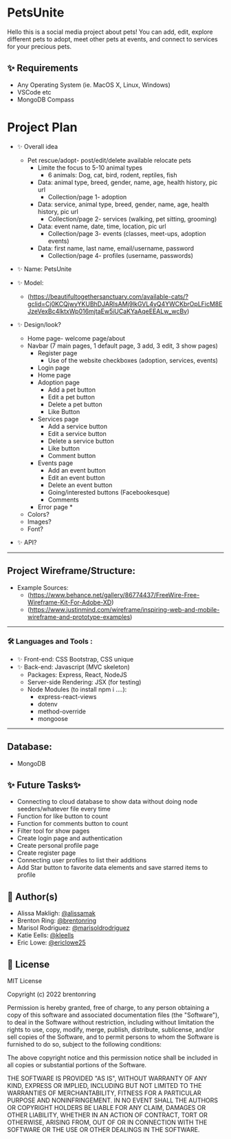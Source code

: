 # PetsUnite
Hello this is a social media project about pets!
You can add, edit, explore different pets to adopt, meet other pets at events, and connect to services for your precious pets. 

## ✨ Requirements
* Any Operating System (ie. MacOS X, Linux, Windows)
* VSCode etc
* MongoDB Compass

# Project Plan
- ✨ Overall idea
     * Pet rescue/adopt- post/edit/delete available relocate pets
         * Limite the focus to 5-10 animal types
            * 6 animals: Dog, cat, bird, rodent, reptiles, fish
         * Data: animal type, breed, gender, name, age, health history, pic url
            * Collection/page 1- adoption
         * Data: service, animal type, breed, gender, name, age, health history, pic url
            * Collection/page 2- services (walking, pet sitting, grooming)
         * Data: event name, date, time, location, pic url
            * Collection/page 3- events (classes, meet-ups, adoption events)
         * Data: first name, last name, email/username, password
            * Collection/page 4- profiles (username, passwords)
- ✨ Name: PetsUnite
- ✨ Model:
     * (https://beautifultogethersanctuary.com/available-cats/?gclid=Cj0KCQjwyYKUBhDJARIsAMj9lkGVL4yQ4YWCKbrOpLFicM8EJzeVexBc4lktxWp016mjtaEw5iUCaKYaAqeEEALw_wcBv)

- ✨ Design/look?
     * Home page- welcome page/about
     * Navbar (7 main pages, 1 default page, 3 add, 3 edit, 3 show pages)
        * Register page
            * Use of the website checkboxes (adoption, services, events)
        * Login page
        * Home page
        * Adoption page
            * Add a pet button
            * Edit a pet button
            * Delete a pet button
            * Like Button
        * Services page
            * Add a service button
            * Edit a service button
            * Delete a service button
            * Like button
            * Comment button
        * Events page
            * Add an event button 
            * Edit an event button
            * Delete an event button
            * Going/interested buttons (Facebookesque)
            * Comments
        * Error page *
     * Colors?
     * Images?
     * Font?
- ✨ API?
---
## Project Wireframe/Structure:
 - Example Sources:
   * (https://www.behance.net/gallery/86774437/FreeWire-Free-Wireframe-Kit-For-Adobe-XD)
   * (https://www.justinmind.com/wireframe/inspiring-web-and-mobile-wireframe-and-prototype-examples)


---

### :hammer_and_wrench: Languages and Tools :
 - ✨ Front-end: CSS Bootstrap, CSS unique
 - ✨ Back-end: Javascript (MVC skeleton)
   - Packages: Express, React, NodeJS
   - Server-side Rendering: JSX (for testing)
   - Node Modules (to install npm i ….):
     * express-react-views
     * dotenv
     * method-override
     * mongoose

---
## Database:
- MongoDB 

## ✨ Future Tasks✨
 - Connecting to cloud database to show data without doing node seeders/whatever file every time
 - Function for like button to count
 - Function for comments button to count
 - Filter tool for show pages
 - Create login page and authentication
 - Create personal profile page
 - Create register page
 - Connecting user profiles to list their additions
 - Add Star button to favorite data elements and save starred items to profile



## 👤 Author(s)

* Alissa Makligh: [@alissamak](https://github.com/alissamak)
* Brenton Ring: [@brentonring](https://github.com/brentonring)
* Marisol Rodriguez: [@marisoldrodriguez](https://github.com/marisoldrodriguez)
* Katie Eells: [@kleells](https://github.com/kleells)
* Eric Lowe: [@ericlowe25](https://github.com/ericlowe25)




## 📝 License
MIT License

Copyright (c) 2022 brentonring

Permission is hereby granted, free of charge, to any person obtaining a copy
of this software and associated documentation files (the "Software"), to deal
in the Software without restriction, including without limitation the rights
to use, copy, modify, merge, publish, distribute, sublicense, and/or sell
copies of the Software, and to permit persons to whom the Software is
furnished to do so, subject to the following conditions:

The above copyright notice and this permission notice shall be included in all
copies or substantial portions of the Software.

THE SOFTWARE IS PROVIDED "AS IS", WITHOUT WARRANTY OF ANY KIND, EXPRESS OR
IMPLIED, INCLUDING BUT NOT LIMITED TO THE WARRANTIES OF MERCHANTABILITY,
FITNESS FOR A PARTICULAR PURPOSE AND NONINFRINGEMENT. IN NO EVENT SHALL THE
AUTHORS OR COPYRIGHT HOLDERS BE LIABLE FOR ANY CLAIM, DAMAGES OR OTHER
LIABILITY, WHETHER IN AN ACTION OF CONTRACT, TORT OR OTHERWISE, ARISING FROM,
OUT OF OR IN CONNECTION WITH THE SOFTWARE OR THE USE OR OTHER DEALINGS IN THE
SOFTWARE.
